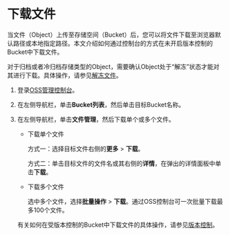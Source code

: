 # 下载文件

当文件（Object）上传至存储空间（Bucket）后，您可以将文件下载至浏览器默认路径或本地指定路径。本文介绍如何通过控制台的方式在未开启版本控制的Bucket中下载文件。

对于归档或者冷归档存储类型的Object，需要确认Object处于“解冻”状态才能对其进行下载。具体操作，请参见[解冻文件](/intl.zh-CN/控制台用户指南/上传、下载和管理文件/解冻文件.md)。

1.  登录[OSS管理控制台](https://oss.console.aliyun.com/)。

2.  在左侧导航栏，单击**Bucket列表**，然后单击目标Bucket名称。

3.  在左侧导航栏，单击**文件管理**，然后下载单个或多个文件。

    -   下载单个文件

        方式一：选择目标文件右侧的**更多** \> **下载**。

        方式二：单击目标文件的文件名或其右侧的**详情**，在弹出的详情面板中单击**下载**。

    -   下载多个文件

        选中多个文件，选择**批量操作** \> **下载**。通过OSS控制台可一次批量下载最多100个文件。

    有关如何在受版本控制的Bucket中下载文件的具体操作，请参见[版本控制](/intl.zh-CN/控制台用户指南/存储空间管理/冗余与容错/版本控制.md)。


